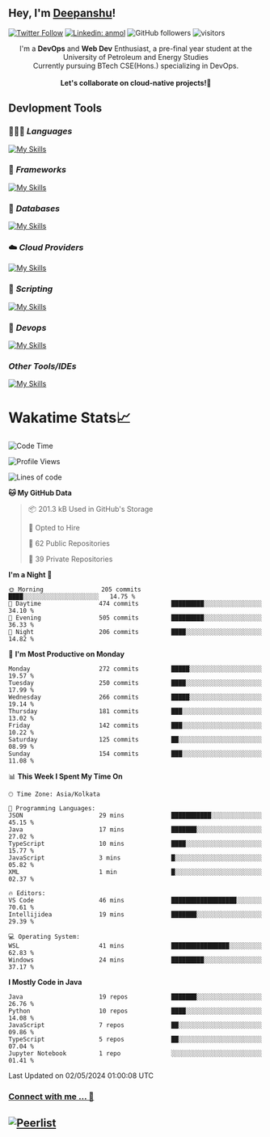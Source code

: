 ## Hey, I'm [Deepanshu](https://bio.link/deepanshgk)!

[![Twitter Follow](https://img.shields.io/twitter/follow/deepanshuurawat?label=Follow)](https://twitter.com/intent/follow?screen_name=deepanshuurawat)
[![Linkedin: anmol](https://img.shields.io/badge/-deepanshu-blue?style=flat-square&logo=Linkedin&logoColor=white&link=https://www.linkedin.com/in/deepanshu-rawat6/)](https://www.linkedin.com/in/deepanshu-rawat6/)
![GitHub followers](https://img.shields.io/github/followers/deepanshu-rawat6?label=Follow&style=social)
![visitors](https://visitor-badge.laobi.icu/badge?page_id=deepanshu-rawat6.deepanshu-rawat6)


<div align="center">
I'm a <b>DevOps</b> and <b>Web Dev</b> Enthusiast, a pre-final year student at the University of Petroleum and Energy Studies <br> Currently pursuing BTech CSE(Hons.) specializing in DevOps.
</div>

<br>

<div align="center">
 <b>Let's collaborate on cloud-native projects!🚀</b>
</div>

## **Devlopment Tools**

### 🧑🏻‍💻 *Languages*
[![My Skills](https://skillicons.dev/icons?i=go,java,py,js,ts,html,css&theme=dark)](https://skillicons.dev)

### 🔎 *Frameworks*
[![My Skills](https://skillicons.dev/icons?i=nodejs,express&theme=dark)](https://skillicons.dev)

### 🛅 *Databases*
[![My Skills](https://skillicons.dev/icons?i=mysql,mongodb,postgres,prisma&theme=dark)](https://skillicons.dev)

### ☁️ *Cloud Providers*
[![My Skills](https://skillicons.dev/icons?i=aws,netlify&theme=dark)](https://skillicons.dev)

### 📜 *Scripting*
[![My Skills](https://skillicons.dev/icons?i=bash&theme=dark)](https://skillicons.dev)

### 👀 *Devops*
[![My Skills](https://skillicons.dev/icons?i=docker,kubernetes,githubactions,jenkins,grafana,prometheus&theme=dark)](https://skillicons.dev)

### *Other Tools/IDEs*
[![My Skills](https://skillicons.dev/icons?i=git,github,vscode,idea,maven&theme=dark)](https://skillicons.dev)

# Wakatime Stats📈

<!--START_SECTION:waka-->
![Code Time](http://img.shields.io/badge/Code%20Time-315%20hrs%206%20mins-blue)

![Profile Views](http://img.shields.io/badge/Profile%20Views-0-blue)

![Lines of code](https://img.shields.io/badge/From%20Hello%20World%20I%27ve%20Written-658.8%20thousand%20lines%20of%20code-blue)

**🐱 My GitHub Data** 

> 📦 201.3 kB Used in GitHub's Storage 
 > 
> 💼 Opted to Hire
 > 
> 📜 62 Public Repositories 
 > 
> 🔑 39 Private Repositories 
 > 
**I'm a Night 🦉** 

```text
🌞 Morning                205 commits         ████░░░░░░░░░░░░░░░░░░░░░   14.75 % 
🌆 Daytime                474 commits         █████████░░░░░░░░░░░░░░░░   34.10 % 
🌃 Evening                505 commits         █████████░░░░░░░░░░░░░░░░   36.33 % 
🌙 Night                  206 commits         ████░░░░░░░░░░░░░░░░░░░░░   14.82 % 
```
📅 **I'm Most Productive on Monday** 

```text
Monday                   272 commits         █████░░░░░░░░░░░░░░░░░░░░   19.57 % 
Tuesday                  250 commits         ████░░░░░░░░░░░░░░░░░░░░░   17.99 % 
Wednesday                266 commits         █████░░░░░░░░░░░░░░░░░░░░   19.14 % 
Thursday                 181 commits         ███░░░░░░░░░░░░░░░░░░░░░░   13.02 % 
Friday                   142 commits         ███░░░░░░░░░░░░░░░░░░░░░░   10.22 % 
Saturday                 125 commits         ██░░░░░░░░░░░░░░░░░░░░░░░   08.99 % 
Sunday                   154 commits         ███░░░░░░░░░░░░░░░░░░░░░░   11.08 % 
```


📊 **This Week I Spent My Time On** 

```text
🕑︎ Time Zone: Asia/Kolkata

💬 Programming Languages: 
JSON                     29 mins             ███████████░░░░░░░░░░░░░░   45.15 % 
Java                     17 mins             ███████░░░░░░░░░░░░░░░░░░   27.02 % 
TypeScript               10 mins             ████░░░░░░░░░░░░░░░░░░░░░   15.77 % 
JavaScript               3 mins              █░░░░░░░░░░░░░░░░░░░░░░░░   05.82 % 
XML                      1 min               █░░░░░░░░░░░░░░░░░░░░░░░░   02.37 % 

🔥 Editors: 
VS Code                  46 mins             ██████████████████░░░░░░░   70.61 % 
Intellijidea             19 mins             ███████░░░░░░░░░░░░░░░░░░   29.39 % 

💻 Operating System: 
WSL                      41 mins             ████████████████░░░░░░░░░   62.83 % 
Windows                  24 mins             █████████░░░░░░░░░░░░░░░░   37.17 % 
```

**I Mostly Code in Java** 

```text
Java                     19 repos            ███████░░░░░░░░░░░░░░░░░░   26.76 % 
Python                   10 repos            ████░░░░░░░░░░░░░░░░░░░░░   14.08 % 
JavaScript               7 repos             ██░░░░░░░░░░░░░░░░░░░░░░░   09.86 % 
TypeScript               5 repos             ██░░░░░░░░░░░░░░░░░░░░░░░   07.04 % 
Jupyter Notebook         1 repo              ░░░░░░░░░░░░░░░░░░░░░░░░░   01.41 % 
```




 Last Updated on 02/05/2024 01:00:08 UTC
<!--END_SECTION:waka-->



### [Connect with me ... 💬](https://bio.link/deepanshgk) 
[![Peerlist](https://github-readme-badge.peerlist.io/api/deepanshurawat6?style=social)](https://peerlist.io/deepanshurawat6) 
---

<!--- 
![Snake animation](https://github.com/deepanshu-rawat6/deepanshu-rawat6/blob/output/github-contribution-grid-snake.svg)
---
--->

<!--- 
[![@deepanshurawat6's Holopin board](https://holopin.io/api/user/board?user=deepanshurawat6)](https://holopin.io/@deepanshurawat6)
---
--->
